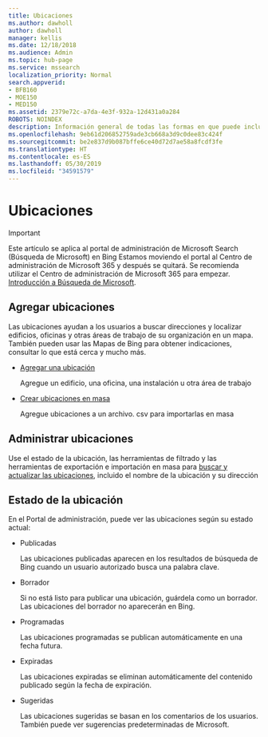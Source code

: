 ```yaml
---
title: Ubicaciones
ms.author: dawholl
author: dawholl
manager: kellis
ms.date: 12/18/2018
ms.audience: Admin
ms.topic: hub-page
ms.service: mssearch
localization_priority: Normal
search.appverid:
- BFB160
- MOE150
- MED150
ms.assetid: 2379e72c-a7da-4e3f-932a-12d431a0a284
ROBOTS: NOINDEX
description: Información general de todas las formas en que puede incluir las ubicaciones de su organización en los resultados de trabajo de Búsqueda de Microsoft
ms.openlocfilehash: 9eb61d206852759ade3cb668a3d9c0dee83c424f
ms.sourcegitcommit: be2e837d9b087bffe6ce40d72d7ae58a8fcdf3fe
ms.translationtype: HT
ms.contentlocale: es-ES
ms.lasthandoff: 05/30/2019
ms.locfileid: "34591579"
---
```

# <a name="locations"></a>Ubicaciones

> [!IMPORTANT]
> Este artículo se aplica al portal de administración de Microsoft Search (Búsqueda de Microsoft) en Bing Estamos moviendo el portal al Centro de administración de Microsoft 365 y después se quitará. Se recomienda utilizar el Centro de administración de Microsoft 365 para empezar. [Introducción a Búsqueda de Microsoft](overview-microsoft-search.md).
    
## <a name="add-locations"></a>Agregar ubicaciones

Las ubicaciones ayudan a los usuarios a buscar direcciones y localizar edificios, oficinas y otras áreas de trabajo de su organización en un mapa. También pueden usar las Mapas de Bing para obtener indicaciones, consultar lo que está cerca y mucho más.
  
- [Agregar una ubicación](add-a-location.md)
    
    Agregue un edificio, una oficina, una instalación u otra área de trabajo
    
- [Crear ubicaciones en masa](bulk-create-locations.md)
    
    Agregue ubicaciones a un archivo. csv para importarlas en masa
    
## <a name="manage-locations"></a>Administrar ubicaciones

Use el estado de la ubicación, las herramientas de filtrado y las herramientas de exportación e importación en masa para [buscar y actualizar las ubicaciones](manage-locations.md), incluido el nombre de la ubicación y su dirección
  
## <a name="location-status"></a>Estado de la ubicación

En el Portal de administración, puede ver las ubicaciones según su estado actual:
  
- Publicadas
    
    Las ubicaciones publicadas aparecen en los resultados de búsqueda de Bing cuando un usuario autorizado busca una palabra clave.
    
- Borrador
    
    Si no está listo para publicar una ubicación, guárdela como un borrador. Las ubicaciones del borrador no aparecerán en Bing.
    
- Programadas
    
    Las ubicaciones programadas se publican automáticamente en una fecha futura.
    
- Expiradas
    
    Las ubicaciones expiradas se eliminan automáticamente del contenido publicado según la fecha de expiración.
    
- Sugeridas
    
    Las ubicaciones sugeridas se basan en los comentarios de los usuarios. También puede ver sugerencias predeterminadas de Microsoft.

  

